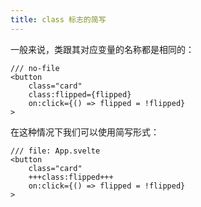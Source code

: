```yaml
---
title: class 标志的简写
---
```


一般来说，类跟其对应变量的名称都是相同的：

```svelte
/// no-file
<button
	class="card"
	class:flipped={flipped}
	on:click={() => flipped = !flipped}
>
```

在这种情况下我们可以使用简写形式：

```svelte
/// file: App.svelte
<button
	class="card"
	+++class:flipped+++
	on:click={() => flipped = !flipped}
>
```
